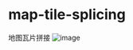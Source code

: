 # map-tile-splicing
地图瓦片拼接
![image](https://github.com/bigsu/map-tile-splicing/assets/18549401/5f333148-3ebc-4c69-8a0f-82129e0bb3b0)
